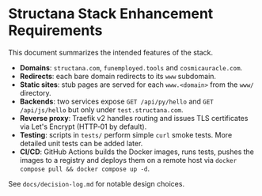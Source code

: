 # Structana Stack Enhancement Requirements

This document summarizes the intended features of the stack.

- **Domains**: `structana.com`, `funemployed.tools` and `cosmicauracle.com`.
- **Redirects**: each bare domain redirects to its `www` subdomain.
- **Static sites**: stub pages are served for each `www.<domain>` from the `www/` directory.
- **Backends**: two services expose `GET /api/py/hello` and `GET /api/js/hello` but only
  under `test.structana.com`.
- **Reverse proxy**: Traefik v2 handles routing and issues TLS certificates via
  Let's Encrypt (HTTP‑01 by default).
- **Testing**: scripts in `tests/` perform simple `curl` smoke tests. More detailed
  unit tests can be added later.
- **CI/CD**: GitHub Actions builds the Docker images, runs tests, pushes the images
  to a registry and deploys them on a remote host via `docker compose pull && docker compose up -d`.

See `docs/decision-log.md` for notable design choices.
